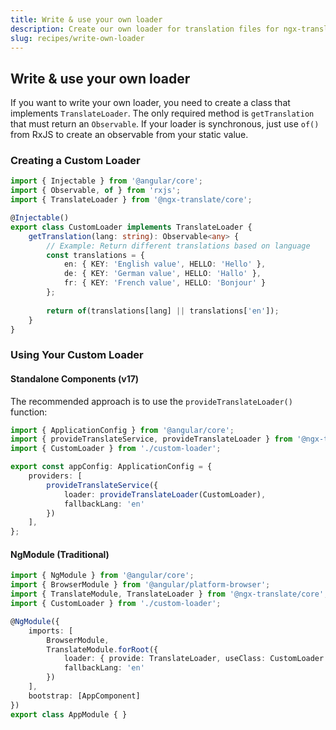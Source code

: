 ```yaml
---
title: Write & use your own loader
description: Create our own loader for translation files for ngx-translate.
slug: recipes/write-own-loader
---
```


## Write & use your own loader

If you want to write your own loader, you need to create a class that
implements `TranslateLoader`. The only required method is `getTranslation` that must
return an `Observable`. If your loader is synchronous, just use `of()` from RxJS to create
an observable from your static value.

### Creating a Custom Loader

~~~ts
import { Injectable } from '@angular/core';
import { Observable, of } from 'rxjs';
import { TranslateLoader } from '@ngx-translate/core';

@Injectable()
export class CustomLoader implements TranslateLoader {
    getTranslation(lang: string): Observable<any> {
        // Example: Return different translations based on language
        const translations = {
            en: { KEY: 'English value', HELLO: 'Hello' },
            de: { KEY: 'German value', HELLO: 'Hallo' },
            fr: { KEY: 'French value', HELLO: 'Bonjour' }
        };
        
        return of(translations[lang] || translations['en']);
    }
}
~~~

### Using Your Custom Loader

#### Standalone Components (v17)

The recommended approach is to use the `provideTranslateLoader()` function:

~~~ts
import { ApplicationConfig } from '@angular/core';
import { provideTranslateService, provideTranslateLoader } from '@ngx-translate/core';
import { CustomLoader } from './custom-loader';

export const appConfig: ApplicationConfig = {
    providers: [
        provideTranslateService({
            loader: provideTranslateLoader(CustomLoader),
            fallbackLang: 'en'
        })
    ],
};
~~~

#### NgModule (Traditional)

~~~ts
import { NgModule } from '@angular/core';
import { BrowserModule } from '@angular/platform-browser';
import { TranslateModule, TranslateLoader } from '@ngx-translate/core';
import { CustomLoader } from './custom-loader';

@NgModule({
    imports: [
        BrowserModule,
        TranslateModule.forRoot({
            loader: { provide: TranslateLoader, useClass: CustomLoader },
            fallbackLang: 'en'
        })
    ],
    bootstrap: [AppComponent]
})
export class AppModule { }
~~~

